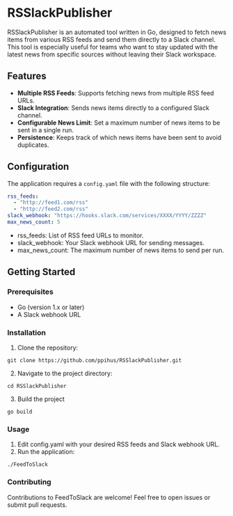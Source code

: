 # RSSlackPublisher

RSSlackPublisher is an automated tool written in Go, designed to fetch news items from various RSS feeds and send them directly to a Slack channel. This tool is especially useful for teams who want to stay updated with the latest news from specific sources without leaving their Slack workspace.

## Features

- **Multiple RSS Feeds**: Supports fetching news from multiple RSS feed URLs.
- **Slack Integration**: Sends news items directly to a configured Slack channel.
- **Configurable News Limit**: Set a maximum number of news items to be sent in a single run.
- **Persistence**: Keeps track of which news items have been sent to avoid duplicates.

## Configuration

The application requires a `config.yaml` file with the following structure:

```yaml
rss_feeds:
  - "http://feed1.com/rss"
  - "http://feed2.com/rss"
slack_webhook: "https://hooks.slack.com/services/XXXX/YYYY/ZZZZ"
max_news_count: 5
```

- rss_feeds: List of RSS feed URLs to monitor.
- slack_webhook: Your Slack webhook URL for sending messages.
- max_news_count: The maximum number of news items to send per run.

## Getting Started

### Prerequisites

- Go (version 1.x or later)
- A Slack webhook URL

### Installation

1. Clone the repository:
```shell
git clone https://github.com/ppihus/RSSlackPublisher.git
```
2. Navigate to the project directory:
```shell
cd RSSlackPublisher
```
3. Build the project
```shell
go build
```

### Usage
1. Edit config.yaml with your desired RSS feeds and Slack webhook URL.
2. Run the application:
```shell
./FeedToSlack
```

### Contributing
Contributions to FeedToSlack are welcome! Feel free to open issues or submit pull requests.